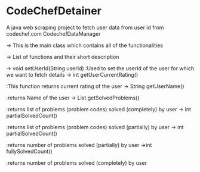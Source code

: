 # CodeChefDetainer
A java web scraping project to fetch user data from user id from codechef.com
CodechefDataManager

-> This is the main class which contains all of the functionalities

->  List of functions and their short description

-> void setUserId(String userId)
    :Used to set the userId of the user for which we want to fetch details
-> int getUserCurrentRating()

   :This function returns current rating of the user
-> String getUserName()

  :returns Name of the user
-> List getSolvedProblems()

  :returns list of problems (problem codes) solved (completely) by user
-> int partialSolvedCount()

   :returns list of problems (problem codes) solved (partially) by user
-> int partialSolvedCount()

   :returns number of problems solved (partially) by user
 ->int fullySolvedCount()
 
   :returns number of problems solved (completely) by user
